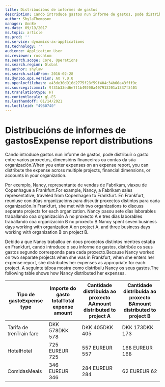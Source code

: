 ```yaml
---
title: Distribucións de informes de gastos
description: Cando introduce gastos nun informe de gastos, pode distribuír o gasto entre varios proxectos, entidades legais ou contas da súa organización.
author: ShylaThompson
manager: AnnBe
ms.date: 09/19/2017
ms.topic: article
ms.prod: ''
ms.service: dynamics-ax-applications
ms.technology: ''
audience: Application User
ms.reviewer: roschlom
ms.search.scope: Core, Operations
ms.search.region: Global
ms.author: shylaw
ms.search.validFrom: 2016-02-28
ms.dyn365.ops.version: AX 7.0.0
ms.openlocfilehash: a43de30d916d2775f28f59f404c34b60a43fff9c
ms.sourcegitcommit: 9f31b33ed6e7f1b49200a407913201a1337f3401
ms.translationtype: HT
ms.contentlocale: gl-ES
ms.lasthandoff: 01/14/2021
ms.locfileid: "4960740"
---
```

# <a name="expense-report-distributions"></a><span data-ttu-id="deeee-103">Distribucións de informes de gastos</span><span class="sxs-lookup"><span data-stu-id="deeee-103">Expense report distributions</span></span>

<span data-ttu-id="deeee-104">Cando introduce gastos nun informe de gastos, pode distribuír o gasto entre varios proxectos, dimensións financeiras ou contas da súa organización.</span><span class="sxs-lookup"><span data-stu-id="deeee-104">When you enter expenses on an expense report, you can distribute the expense across multiple projects, financial dimensions, or accounts in your organization.</span></span>

<span data-ttu-id="deeee-105">Por exemplo, Nancy, representante de vendas de Fabrikam, viaxou de Copenhague a Frankfurt.</span><span class="sxs-lookup"><span data-stu-id="deeee-105">For example, Nancy, a Fabrikam sales representative, traveled from Copenhagen to Frankfurt.</span></span> <span data-ttu-id="deeee-106">En Frankfurt, reuniuse con dúas organizacións para discutir proxectos distintos para cada organización.</span><span class="sxs-lookup"><span data-stu-id="deeee-106">In Frankfurt, she met with two organizations to discuss separate projects for each organization.</span></span> <span data-ttu-id="deeee-107">Nancy pasou sete días laborables traballando coa organización A no proxecto A e tres días laborables traballando coa organización B no proxecto B.</span><span class="sxs-lookup"><span data-stu-id="deeee-107">Nancy spent seven business days working with organization A on project A, and three business days working with organization B on project B.</span></span>

<span data-ttu-id="deeee-108">Debido a que Nancy traballou en dous proxectos distintos mentres estaba en Frankfurt, cando introduce o seu informe de gastos, distribúe os seus gastos segundo corresponda para cada proxecto.</span><span class="sxs-lookup"><span data-stu-id="deeee-108">Because Nancy worked on two separate projects when she was in Frankfurt, when she enters her expense report, she distributes her expenses as appropriate for each project.</span></span> <span data-ttu-id="deeee-109">A seguinte táboa mostra como distribuíu Nancy os seus gastos.</span><span class="sxs-lookup"><span data-stu-id="deeee-109">The following table shows how Nancy distributed her expenses.</span></span>


| <span data-ttu-id="deeee-110">Tipo de gasto</span><span class="sxs-lookup"><span data-stu-id="deeee-110">Expense type</span></span> | <span data-ttu-id="deeee-111">Importe do gasto total</span><span class="sxs-lookup"><span data-stu-id="deeee-111">Total expense amount</span></span>|<span data-ttu-id="deeee-112">Cantidade distribuída ao proxecto A</span><span class="sxs-lookup"><span data-stu-id="deeee-112">Amount distributed to project A</span></span>| <span data-ttu-id="deeee-113">Cantidade distribuída ao proxecto B</span><span class="sxs-lookup"><span data-stu-id="deeee-113">Amount distributed to project B</span></span> |
|--------------|---------------------|-------------------------------|---------------------------------|
|<span data-ttu-id="deeee-114">Tarifa de tren</span><span class="sxs-lookup"><span data-stu-id="deeee-114">Train fare</span></span>   |<span data-ttu-id="deeee-115">DKK 578</span><span class="sxs-lookup"><span data-stu-id="deeee-115">DKK 578</span></span>              |<span data-ttu-id="deeee-116">DKK 405</span><span class="sxs-lookup"><span data-stu-id="deeee-116">DKK 405</span></span>                        |<span data-ttu-id="deeee-117">DKK 173</span><span class="sxs-lookup"><span data-stu-id="deeee-117">DKK 173</span></span>                          |
|<span data-ttu-id="deeee-118">Hotel</span><span class="sxs-lookup"><span data-stu-id="deeee-118">Hotel</span></span>         |<span data-ttu-id="deeee-119">725 EUR</span><span class="sxs-lookup"><span data-stu-id="deeee-119">EUR 725</span></span>              |<span data-ttu-id="deeee-120">557 EUR</span><span class="sxs-lookup"><span data-stu-id="deeee-120">EUR 557</span></span>                        |<span data-ttu-id="deeee-121">168 EUR</span><span class="sxs-lookup"><span data-stu-id="deeee-121">EUR 168</span></span>                          |
|<span data-ttu-id="deeee-122">Comidas</span><span class="sxs-lookup"><span data-stu-id="deeee-122">Meals</span></span>         |<span data-ttu-id="deeee-123">346 EUR</span><span class="sxs-lookup"><span data-stu-id="deeee-123">EUR 346</span></span>              |<span data-ttu-id="deeee-124">284 EUR</span><span class="sxs-lookup"><span data-stu-id="deeee-124">EUR 284</span></span>                        |<span data-ttu-id="deeee-125">62 EUR</span><span class="sxs-lookup"><span data-stu-id="deeee-125">EUR 62</span></span>                           |


